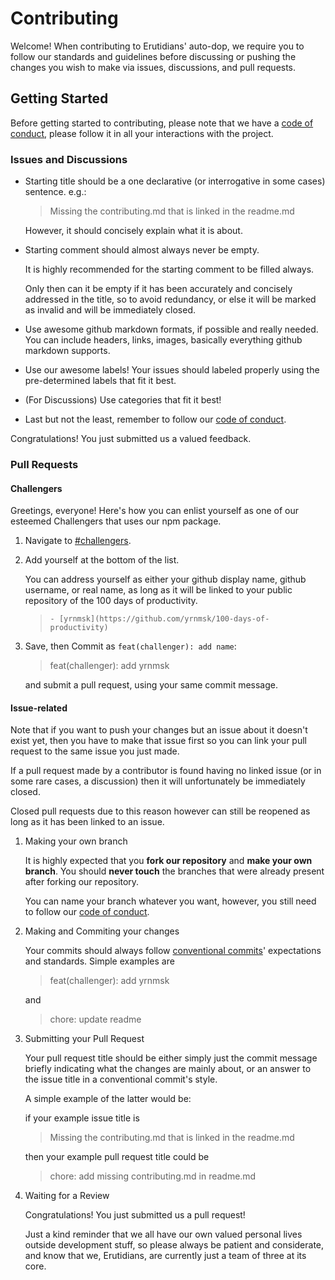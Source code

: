 # Contributing

Welcome! When contributing to Erutidians' auto-dop, we require you to follow our standards and guidelines before discussing or pushing the changes you wish to make via issues, discussions, and pull requests.

## Getting Started

Before getting started to contributing, please note that we have a [code of conduct](./CODE_OF_CONDUCT.md), please follow it in all your interactions with the project.

### Issues and Discussions

- Starting title should be a one declarative (or interrogative in some cases) sentence. e.g.:

  > Missing the contributing.md that is linked in the readme.md

  However, it should concisely explain what it is about.

- Starting comment should almost always never be empty.

  It is highly recommended for the starting comment to be filled always.

  Only then can it be empty if it has been accurately and concisely addressed in the title, so to avoid redundancy, or else it will be marked as invalid and will be immediately closed.

- Use awesome github markdown formats, if possible and really needed. You can include headers, links, images, basically everything github markdown supports.
- Use our awesome labels! Your issues should labeled properly using the pre-determined labels that fit it best.
- (For Discussions) Use categories that fit it best!
- Last but not the least, remember to follow our [code of conduct](./CODE_OF_CONDUCT.md).

Congratulations! You just submitted us a valued feedback.

### Pull Requests

#### Challengers

Greetings, everyone! Here's how you can enlist yourself as one of our esteemed Challengers that uses our npm package.

1. Navigate to [#challengers](./README.md/#challengers).
2. Add yourself at the bottom of the list.

   You can address yourself as either your github display name, github username, or real name, as long as it will be linked to your public repository of the 100 days of productivity.

   > `- [yrnmsk](https://github.com/yrnmsk/100-days-of-productivity)`

3. Save, then Commit as `feat(challenger): add name`:

   > feat(challenger): add yrnmsk

   and submit a pull request, using your same commit message.

#### Issue-related

Note that if you want to push your changes but an issue about it doesn't exist yet, then you have to make that issue first so you can link your pull request to the same issue you just made.

If a pull request made by a contributor is found having no linked issue (or in some rare cases, a discussion) then it will unfortunately be immediately closed.

Closed pull requests due to this reason however can still be reopened as long as it has been linked to an issue.

1. Making your own branch

   It is highly expected that you **fork our repository** and **make your own branch**. You should **never touch** the branches that were already present after forking our repository.

   You can name your branch whatever you want, however, you still need to follow our [code of conduct](./CODE_OF_CONDUCT.md).

2. Making and Commiting your changes

    Your commits should always follow [conventional commits](https://conventionalcommits.org/en/v1.0.0)' expectations and standards. Simple examples are

    > feat(challenger): add yrnmsk

    and

    > chore: update readme

3. Submitting your Pull Request

    Your pull request title should be either simply just the commit message briefly indicating what the changes are mainly about, or an answer to the issue title in a conventional commit's style.

    A simple example of the latter would be:

    if your example issue title is

    > Missing the contributing.md that is linked in the readme.md

    then your example pull request title could be

    > chore: add missing contributing.md in readme.md

4. Waiting for a Review

   Congratulations! You just submitted us a pull request!

   Just a kind reminder that we all have our own valued personal lives outside development stuff, so please always be patient and considerate, and know that we, Erutidians, are currently just a team of three at its core.
